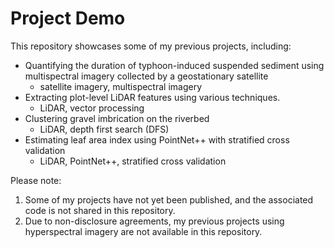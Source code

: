 # Project Demo
This repository showcases some of my previous projects, including:
- Quantifying the duration of typhoon-induced suspended sediment using multispectral imagery collected by a geostationary satellite
  - satellite imagery, multispectral imagery
- Extracting plot-level LiDAR features using various techniques.
  - LiDAR, vector processing
- Clustering gravel imbrication on the riverbed
  - LiDAR, depth first search (DFS)
- Estimating leaf area index using PointNet++ with stratified cross validation
  - LiDAR, PointNet++, stratified cross validation

Please note:
1. Some of my projects have not yet been published, and the associated code is not shared in this repository.
2. Due to non-disclosure agreements, my previous projects using hyperspectral imagery are not available in this repository.
